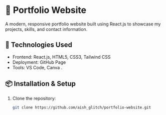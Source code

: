 # 🌟 Portfolio Website

A modern, responsive portfolio website built using React.js to showcase my projects, skills, and contact information.

## 🚀 Technologies Used

- Frontend: React.js, HTML5, CSS3, Tailwind CSS
- Deployment: GitHub Page
- Tools: VS Code, Canva .

## 📦 Installation & Setup

1. Clone the repository:
   ```bash
   git clone https://github.com/aish_glitch/portfolio-website.git
